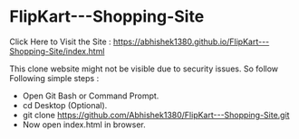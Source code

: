 # FlipKart---Shopping-Site

Click Here to Visit the Site : https://abhishek1380.github.io/FlipKart---Shopping-Site/index.html  

This clone website might not be visible due to security issues. So follow Following simple steps :
- Open Git Bash or Command Prompt.
- cd Desktop (Optional).
- git clone https://github.com/Abhishek1380/FlipKart---Shopping-Site.git
- Now open index.html in browser.
